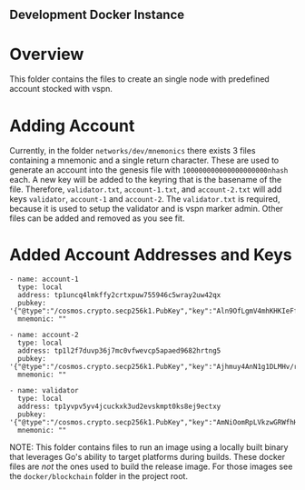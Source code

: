 ## Development Docker Instance

# Overview

This folder contains the files to create an single node with predefined account stocked with vspn.

# Adding Account

Currently, in the folder `networks/dev/mnemonics` there exists 3 files containing a mnemonic and a single return character.  These are used to generate an account into the genesis file with `100000000000000000000nhash` each.  A new key will be added to the keyring that is the basename of the file.  Therefore, `validator.txt`, `account-1.txt`, and `account-2.txt` will add keys `validator`, `account-1` and `account-2`.  The `validator.txt` is required, because it is used to setup the validator and is vspn marker admin.  Other files can be added and removed as you see fit.

# Added Account Addresses and Keys 

```
- name: account-1
  type: local
  address: tp1uncq4lmkffy2crtxpuw755946c5wray2uw42qx
  pubkey: '{"@type":"/cosmos.crypto.secp256k1.PubKey","key":"Aln9OfLgmV4mhKHKIeFfY1nuXEs0VAG4anwXdnDr64Lw"}'
  mnemonic: ""

- name: account-2
  type: local
  address: tp1l2f7duvp36j7mc0vfwevcp5apaed9682hrtng5
  pubkey: '{"@type":"/cosmos.crypto.secp256k1.PubKey","key":"Ajhmuy4AnN1g1DLMHv/r5kjINrW84vOFXSvQfY8gxUDD"}'
  mnemonic: ""

- name: validator
  type: local
  address: tp1yvpv5yv4jcuckxk3ud2evskmpt0ks8ej9ectxy
  pubkey: '{"@type":"/cosmos.crypto.secp256k1.PubKey","key":"AmNiOomRpLVkzwGRWfhHJJv1RFycKX9gkGZyvoplx6F3"}'
  mnemonic: ""
```


NOTE: This folder contains files to run an image using a locally built binary 
that leverages Go's ability to target platforms during builds.  These docker
files are _not_ the ones used to build the release image.  For those images
see the `docker/blockchain` folder in the project root.

